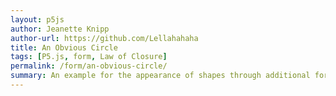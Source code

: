 ```yaml
---  
layout: p5js
author: Jeanette Knipp
author-url: https://github.com/Lellahahaha
title: An Obvious Circle
tags: [P5.js, form, Law of Closure]
permalink: /form/an-obvious-circle/
summary: An example for the appearance of shapes through additional forms that are not actually closed, but support the impression of a closed form in between them.
---  
```

